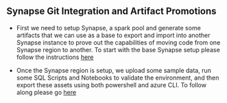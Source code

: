 ## Synapse Git Integration and Artifact Promotions

* First we need to setup Synapse, a spark pool and generate some artifacts that we can use as a base to export and import into another Synapse instance to prove out the capabilities of moving code from one Synapse region to another. To start with the base Synapse setup please follow the instructions <a href="Synapse_Env_Setup.md">here</a>

* Once the Synapse region is setup, we upload some sample data, run some SQL Scripts and Notebooks to validate the environment, and then export these assets using both powershell and azure CLI. To follow along please go <a href="./Synapse_Artifact_Export.md">here</a>